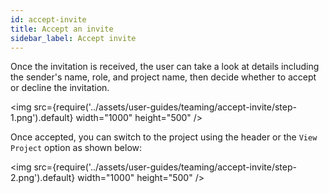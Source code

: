 ```yaml
---
id: accept-invite
title: Accept an invite
sidebar_label: Accept invite
---
```


Once the invitation is received, the user can take a look at details including the sender's name, role, and project name, then decide whether to accept or decline the invitation.


<img src={require('../assets/user-guides/teaming/accept-invite/step-1.png').default} width="1000" height="500" />

Once accepted, you can switch to the project using the header or the `View Project` option as shown below:

<img src={require('../assets/user-guides/teaming/accept-invite/step-2.png').default} width="1000" height="500" />